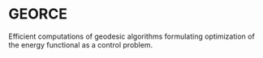 # GEORCE
Efficient computations of geodesic algorithms formulating optimization of the energy functional as a control problem.
